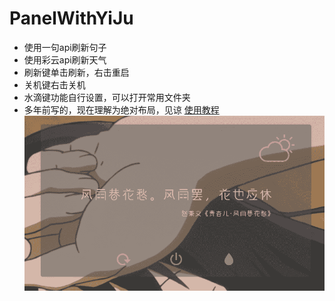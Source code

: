 # PanelWithYiJu
- 使用一句api刷新句子
- 使用彩云api刷新天气
- 刷新键单击刷新，右击重启
- 关机键右击关机
- 水滴键功能自行设置，可以打开常用文件夹
- 多年前写的，现在理解为绝对布局，见谅
[使用教程](https://github.com/wiidede/PanelWithYiJu/wiki/%E4%BD%BF%E7%94%A8%E6%95%99%E7%A8%8B)
![imagePreview](preview.png)
